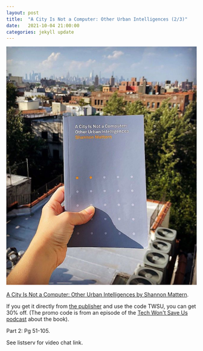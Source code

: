 ```yaml
---
layout: post
title:  "A City Is Not a Computer: Other Urban Intelligences (2/3)"
date:   2021-10-04 21:00:00
categories: jekyll update
---
```


<img src="/assets/img/ACityNotAComputer.jpeg">

[A City Is Not a Computer: Other Urban Intelligences by Shannon Mattern](https://bookshop.org/books/a-city-is-not-a-computer-other-urban-intelligences/9780691208053). 

If you get it directly from [the publisher](https://press.princeton.edu/books/paperback/9780691208053/a-city-is-not-a-computer) and use the code TWSU, you can get 30% off. (The promo code is from an episode of the [Tech Won't Save Us podcast](https://techwontsave.us/) about the book).

Part 2: Pg 51-105. 

See listserv for video chat link. 
